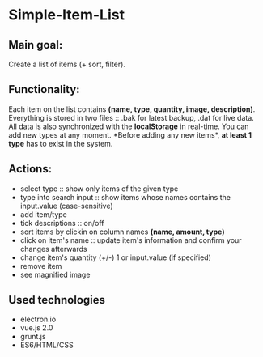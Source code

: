 # Simple-Item-List

<h2>Main goal:</h2>
Create a list of items (+ sort, filter).

<h2>Functionality:</h2>
Each item on the list contains <b>(name, type, quantity, image, description)</b>.
Everything is stored in two files :: .bak for latest backup, .dat for live data.
All data is also synchronized with the <b>localStorage</b> in real-time.
You can add new types at any moment. *Before adding any new items*, <b>at least 1 type</b> has to exist in the system.

<h2>Actions:</h2>
<ul>
	<li>select type :: show only items of the given type</li>
	<li>type into search input :: show items whose names contains the input.value (case-sensitive)</li>
	<li>add item/type</li>
	<li>tick descriptions :: on/off</li>
	<li>sort items by clickin on column names <b>(name, amount, type)</b></li>
	<li>click on item's name :: update item's information and confirm your changes afterwards</li>
	<li>change item's quantity (+/-) 1 or input.value (if specified)</li>
	<li>remove item</li>
	<li>see magnified image</li>
</ul>


<h2>Used technologies</h2>
<ul>
	<li>electron.io</li>
	<li>vue.js 2.0</li>
	<li>grunt.js</li>
	<li>ES6/HTML/CSS</li>
</ul>
